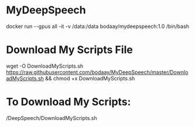 # MyDeepSpeech

docker run --gpus all -it -v /data:/data bodaay/mydeepspeech:1.0 /bin/bash

# Download My Scripts File

wget -O DownloadMyScripts.sh https://raw.githubusercontent.com/bodaay/MyDeepSpeech/master/DownloadMyScripts.sh && chmod +x DownloadMyScripts.sh

# To Download My Scripts:
/DeepSpeech/DownloadMyScripts.sh
